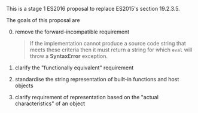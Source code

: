 This is a stage 1 ES2016 proposal to replace ES2015's section 19.2.3.5.

The goals of this proposal are

0. remove the forward-incompatible requirement

    > If the implementation cannot produce a source code string that meets these
    > criteria then it must return a string for which `eval` will throw a
    > **SyntaxError** exception.

0. clarify the "functionally equivalent" requirement

0. standardise the string representation of built-in functions and host objects

0. clarify requirement of representation based on the "actual characteristics" of an object
